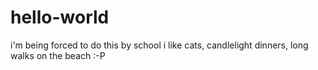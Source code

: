 # hello-world
i'm being forced to do this by school
i like cats, candlelight dinners, long walks on the beach :-P
